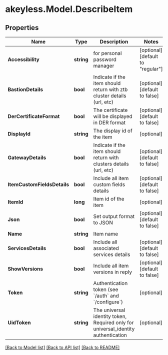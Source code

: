# akeyless.Model.DescribeItem

## Properties

Name | Type | Description | Notes
------------ | ------------- | ------------- | -------------
**Accessibility** | **string** | for personal password manager | [optional] [default to "regular"]
**BastionDetails** | **bool** | Indicate if the item should return with ztb cluster details (url, etc) | [optional] [default to false]
**DerCertificateFormat** | **bool** | The certificate will be displayed in DER format | [optional] [default to false]
**DisplayId** | **string** | The display id of the item | [optional] 
**GatewayDetails** | **bool** | Indicate if the item should return with clusters details (url, etc) | [optional] [default to false]
**ItemCustomFieldsDetails** | **bool** | Include all item custom fields details | [optional] [default to false]
**ItemId** | **long** | Item id of the item | [optional] 
**Json** | **bool** | Set output format to JSON | [optional] [default to false]
**Name** | **string** | Item name | 
**ServicesDetails** | **bool** | Include all associated services details | [optional] [default to false]
**ShowVersions** | **bool** | Include all item versions in reply | [optional] [default to false]
**Token** | **string** | Authentication token (see &#x60;/auth&#x60; and &#x60;/configure&#x60;) | [optional] 
**UidToken** | **string** | The universal identity token, Required only for universal_identity authentication | [optional] 

[[Back to Model list]](../README.md#documentation-for-models) [[Back to API list]](../README.md#documentation-for-api-endpoints) [[Back to README]](../README.md)

